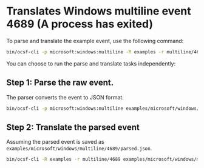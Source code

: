 # Translates Windows multiline event 4689 (A process has exited)

To parse and translate the example event, use the following command:
```bash
bin/ocsf-cli -p microsoft:windows:multiline -R examples -r multiline/4689 examples/microsoft/windows/multiline/4689/raw.event
```

You can choose to run the parse and translate tasks independently:

## Step 1: Parse the raw event.
The parser converts the event to JSON format.
```bash
bin/ocsf-cli -p microsoft:windows:multiline examples/microsoft/windows/multiline/4689/raw.event
```

## Step 2: Translate the parsed event
Assuming the parsed event is saved as `examples/microsoft/windows/multiline/4689/parsed.json`.

```bash
bin/ocsf-cli -R examples -r multiline/4689 examples/microsoft/windows/multiline/4689/parsed.json
```
